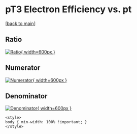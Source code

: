 # pT3 Electron Efficiency vs. pt

[[back to main](./)]



## Ratio

[![Ratio](../mtv/var/pT3_11_eff_pt.png){ width=600px }](../mtv/var/pT3_11_eff_pt.pdf)

## Numerator

[![Numerator](../mtv/num/pT3_11_eff_pt_num0.png){ width=600px }](../mtv/num/pT3_11_eff_pt_num0.pdf)

## Denominator

[![Denominator](../mtv/den/pT3_11_eff_pt_den.png){ width=600px }](../mtv/den/pT3_11_eff_pt_den.pdf)


``` {=html}
<style>
body { min-width: 100% !important; }
</style>
```
